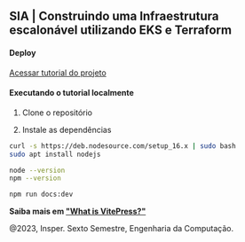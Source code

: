 ## SIA | Construindo uma Infraestrutura escalonável utilizando EKS e Terraform

#### Deploy

[Acessar tutorial do projeto]()


#### Executando o tutorial localmente

1.  Clone o repositório

2. Instale as dependências  

```bash
curl -s https://deb.nodesource.com/setup_16.x | sudo bash
sudo apt install nodejs

node --version
npm --version

npm run docs:dev
```

**Saiba mais em ["What is VitePress?"](https://vitepress.dev/guide/what-is-vitepress)**

@2023, Insper. Sexto Semestre, Engenharia da Computação.
